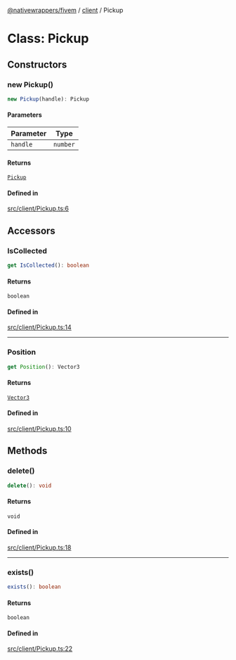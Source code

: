 [@nativewrappers/fivem](../../README.md) / [client](../README.md) / Pickup

# Class: Pickup

## Constructors

### new Pickup()

```ts
new Pickup(handle): Pickup
```

#### Parameters

| Parameter | Type |
| ------ | ------ |
| `handle` | `number` |

#### Returns

[`Pickup`](Pickup.md)

#### Defined in

[src/client/Pickup.ts:6](https://github.com/nativewrappers/fivem/blob/87bcb6b348baa538f549670f784fcd3ed14240d8/src/client/Pickup.ts#L6)

## Accessors

### IsCollected

```ts
get IsCollected(): boolean
```

#### Returns

`boolean`

#### Defined in

[src/client/Pickup.ts:14](https://github.com/nativewrappers/fivem/blob/87bcb6b348baa538f549670f784fcd3ed14240d8/src/client/Pickup.ts#L14)

***

### Position

```ts
get Position(): Vector3
```

#### Returns

[`Vector3`](Vector3.md)

#### Defined in

[src/client/Pickup.ts:10](https://github.com/nativewrappers/fivem/blob/87bcb6b348baa538f549670f784fcd3ed14240d8/src/client/Pickup.ts#L10)

## Methods

### delete()

```ts
delete(): void
```

#### Returns

`void`

#### Defined in

[src/client/Pickup.ts:18](https://github.com/nativewrappers/fivem/blob/87bcb6b348baa538f549670f784fcd3ed14240d8/src/client/Pickup.ts#L18)

***

### exists()

```ts
exists(): boolean
```

#### Returns

`boolean`

#### Defined in

[src/client/Pickup.ts:22](https://github.com/nativewrappers/fivem/blob/87bcb6b348baa538f549670f784fcd3ed14240d8/src/client/Pickup.ts#L22)
